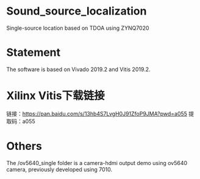 # Sound_source_localization
Single-source location based on TDOA using ZYNQ7020

# Statement
The software is based on Vivado 2019.2 and Vitis 2019.2.

# Xilinx Vitis下载链接
链接：https://pan.baidu.com/s/13hb4S7LvgH0J91ZfoP9JMA?pwd=a055 
提取码：a055 

# Others
The /ov5640_single folder is a camera-hdmi output demo using ov5640 camera, previously developed using 7010.
